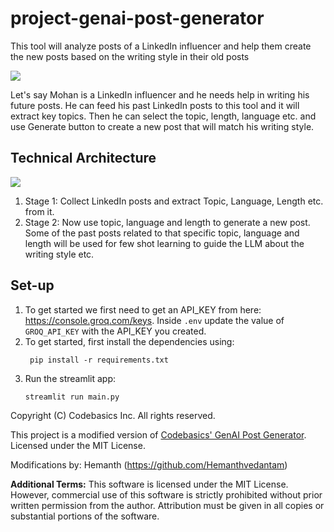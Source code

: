 # project-genai-post-generator
This tool will analyze posts of a LinkedIn influencer and help them create the new posts based on the writing style in their old posts  

<img src="resources/tool.jpg"/>

Let's say Mohan is a LinkedIn influencer and he needs help in writing his future posts. He can feed his past LinkedIn posts to this tool and it will extract key topics. Then he can select the topic, length, language etc. and use Generate button to create a new post that will match his writing style. 

## Technical Architecture
<img src="resources/architecture.jpg"/>

1. Stage 1: Collect LinkedIn posts and extract Topic, Language, Length etc. from it.
1. Stage 2: Now use topic, language and length to generate a new post. Some of the past posts related to that specific topic, language and length will be used for few shot learning to guide the LLM about the writing style etc.

## Set-up
1. To get started we first need to get an API_KEY from here: https://console.groq.com/keys. Inside `.env` update the value of `GROQ_API_KEY` with the API_KEY you created. 
2. To get started, first install the dependencies using:
    ```commandline
     pip install -r requirements.txt
    ```
3. Run the streamlit app:
   ```commandline
   streamlit run main.py
   ```
Copyright (C) Codebasics Inc. All rights reserved.

This project is a modified version of [Codebasics' GenAI Post Generator](https://github.com/codebasics/project-genai-post-generator).  
Licensed under the MIT License.  

Modifications by: Hemanth (https://github.com/Hemanthvedantam)

**Additional Terms:**
This software is licensed under the MIT License. However, commercial use of this software is strictly prohibited without prior written permission from the author. Attribution must be given in all copies or substantial portions of the software.
